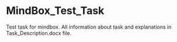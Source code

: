 # MindBox_Test_Task
Test task for mindbox. All information about task and explanations in Task_Description.docx file.
